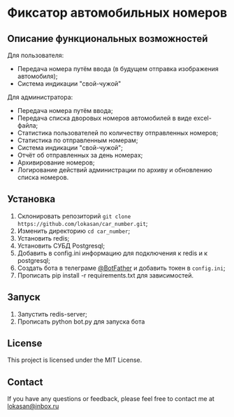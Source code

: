 # Фиксатор автомобильных номеров #
## Описание функциональных возможностей ##
Для пользователя:
- Передача номера путём ввода (в будущем отправка изображения автомобиля);
- Система индикации "свой-чужой"

Для администратора:
- Передача номера путём ввода;
- Передача списка дворовых номеров автомобилей в виде excel-файла;
- Статистика пользователей по количеству отправленных номеров;
- Статистика по отправленным номерам;
- Система индикации "свой-чужой";
- Отчёт об отправленных за день номерах;
- Архивирование номеров;
- Логирование действий администрации по архиву и обновлению списка номеров.

## Установка ##
1. Склонировать репозиторий `git clone https://github.com/lokasan/car_number.git`;
2. Изменить директорию `cd car_number`;
3. Установить redis;
4. Установить CУБД Postgresql;
5. Добавить в config.ini информацию для подключения к redis и к postgresql;
6. Создать бота в телеграме [@BotFather](https://t.me/BotFather) и добавить токен в `config.ini`;
7. Прописать pip install -r requirements.txt для зависимостей.

## Запуск ##
1. Запустить redis-server;
2. Прописать python bot.py для запуска бота

## License ##
This project is licensed under the MIT License.
## Contact ##
If you have any questions or feedback, please feel free to contact me at lokasan@inbox.ru
